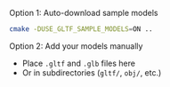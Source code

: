 Option 1: Auto-download sample models

```bash
cmake -DUSE_GLTF_SAMPLE_MODELS=ON ..
```

Option 2: Add your models manually

- Place `.gltf` and `.glb` files here
- Or in subdirectories (`gltf/`, `obj/`, etc.)
